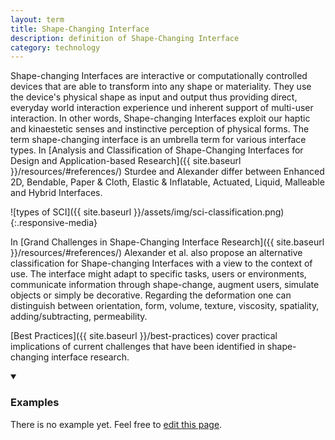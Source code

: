 ```yaml
---
layout: term
title: Shape-Changing Interface
description: definition of Shape-Changing Interface
category: technology
---
```

Shape-changing Interfaces are interactive or computationally controlled devices that are able to transform into any shape or materiality. They use the device's physical shape as input and output thus providing direct, everyday world interaction experience und inherent support of multi-user interaction. In other words, Shape-changing Interfaces exploit our haptic and kinaestetic senses and instinctive perception of physical forms.
The term shape-changing interface is an umbrella term for various interface types. In [Analysis and Classification of Shape-Changing Interfaces for Design and Application-based Research]({{ site.baseurl }}/resources/#references/) Sturdee and Alexander differ between Enhanced 2D, Bendable, Paper & Cloth, Elastic & Inflatable, Actuated, Liquid, Malleable and Hybrid Interfaces.

![types of SCI]({{ site.baseurl }}/assets/img/sci-classification.png){:.responsive-media}

In [Grand Challenges in Shape-Changing Interface Research]({{ site.baseurl }}/resources/#references/) Alexander et al. also propose an alternative classification for Shape-changing Interfaces with a view to the context of use. The interface might adapt to specific tasks, users or environments, communicate information through shape-change, augment users, simulate objects or simply be decorative. Regarding the deformation one can distinguish between orientation, form, volume, texture, viscosity, spatiality, adding/subtracting, permeability.

[Best Practices]({{ site.baseurl }}/best-practices) cover practical implications of current challenges that have been identified in shape-changing interface research.

<details markdown="1" open>
<summary><h3>Examples</h3></summary> 

There is no example yet. Feel free to <a href="{{ site.repo }}/edit/master/{{ page.path }}" target="_blank"><i class="fa fa-edit fa-fw"></i> edit this page</a>.

</details>
